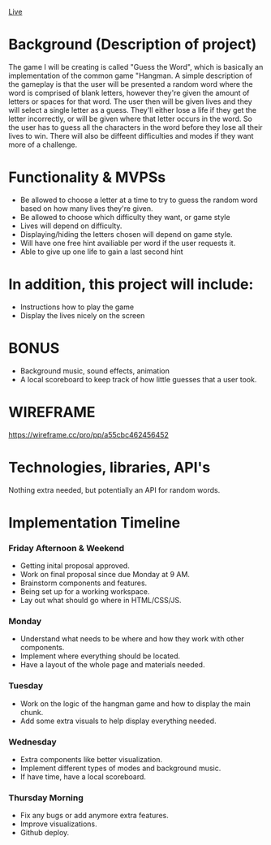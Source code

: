 [Live](https://kiet415.github.io/AAJSProject/)

# Background (Description of project)
The game I will be creating is called "Guess the Word", which is basically
an implementation of the common game "Hangman. A simple description of the 
gameplay is that the user will be presented a random word where the word is
comprised of blank letters, however they're given the amount of letters or 
spaces for that word. The user then will be given lives and they will select
a single letter as a guess. They'll either lose a life if they get the letter
incorrectly, or will be given where that letter occurs in the word. So the 
user has to guess all the characters in the word before they lose all
their lives to win. There will also be diffeent difficulties and modes
if they want more of a challenge.



# Functionality & MVPSs
* Be allowed to choose a letter at a time to try to guess the random word
based on how many lives they're given.
* Be allowed to choose which difficulty they want, or game style
* Lives will depend on difficulty.
* Displaying/hiding the letters chosen will depend on game style.
*  Will have one free hint availiable per word if the user requests it.
*  Able to give up one life to gain a last second hint

# In addition, this project will include: 
*  Instructions how to play the game
*  Display the lives nicely on the screen

# BONUS
*  Background music, sound effects, animation
*  A local scoreboard to keep track of how little guesses that a user took.

# WIREFRAME

https://wireframe.cc/pro/pp/a55cbc462456452



# Technologies, libraries, API's
Nothing extra needed, but potentially an API for random words.

# Implementation Timeline
### Friday Afternoon & Weekend
*  Getting inital proposal approved.
*  Work on final proposal since due Monday at 9 AM.
*  Brainstorm components and features.
*  Being set up for a working workspace.
*  Lay out what should go where in HTML/CSS/JS.
### Monday
*  Understand what needs to be where and how they work with other components.
*  Implement where everything should be located.
*  Have a layout of the whole page and materials needed.
### Tuesday
*  Work on the logic of the hangman game and how to display the main chunk.
*  Add some extra visuals to help display everything needed.
### Wednesday
*  Extra components like better visualization.
*  Implement different types of modes and background music.
*  If have time, have a local scoreboard.
### Thursday Morning
*  Fix any bugs or add anymore extra features.
*  Improve visualizations.
*  Github deploy.
